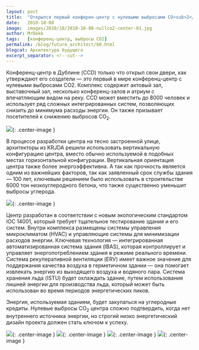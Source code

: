 ```yaml
---
layout: post
title:  "Открылся первый конферен-центр с нулевыми выбросами СО<sub>2</sub>"
date:   2010-10-08
image:  images/2010/10/2010-10-08-nullco2-center-01.jpg
author: MrDekk
tags:   [конференц-центр, выбросы СО2]
permalink: /blog/future_architect/60.html
blogcat: Архитектура будущего
excerpt_separator: <!--cut-->
---
```


Конференц-центр в Дублине (CCD) только что открыл свои двери, как утверждают его создатели — это первый в мире конференц-центр с нулевыми выбросами СО2. Комплекс содержит актовый зал, выставочный зал, несколько конференц-залов и атриум с впечатляющим видом на реку. CCD может вместить до 8000 человек и использует ряд сложных интегрированных систем, позволяющих снизить до минимума расходы энергии. Он также призывает посетителей к снижению выбросов СО<sub>2</sub>.

<!--cut-->

![]({{site.baseurl}}/images/2010/10/2010-10-08-nullco2-center-02.jpg){: .center-image }

В процессе разработки центра на тесно застроенной улице, архитекторы из KRJDA решили использовать вертикальную конфигурацию центра, вместо обычно используемой в подобных местах горизонтальной конфигурации. Вертикальная ориентация центра также более энергоэффективна. А так как прочность является одним из важнейших факторов, так как заявленный срок службы здания — 100 лет, ключевым решением было использовать в строительстве 6000 тон низкоуглеродного бетона, что также существенно уменьшит выбросы углерода.

![]({{site.baseurl}}/images/2010/10/2010-10-08-nullco2-center-03.jpg){: .center-image }

Центр разработан в соответствии с новым экологическим стандартом IOC 14001, который требует тщательное тестирование здания и его систем. Внутри комплекса размещены системы управления микроклиматом (HVAC) и управляющие системы для минимизации расходов энергии. Ключевая технология — интегрированная автоматизированная система здания (IBAS), которая контроллирует и управляет энергопотреблением здания в режиме реального времени. Система рекуперативной вентиляции (ERV) имеет важное значение для поддержания качества воздуха в герметичном здании — она помогает извлекать энергию из выходящего воздуха и водяного пара. Система хранения льда (ISTU) будет охлаждать здание, путем использования лишней энергии для производства льда, который может быть использован во время периодов энергетических пиков.

Энергия, используемая зданием, будет закупаться на углеродные кредиты. Нулевые выбросы СО<sub>2</sub> центра сложно подтвердить, когда нет внутреннего источника энергии, но строгий низко энергетический дизайн проекта должен стать ключом к успеху.

![]({{site.baseurl}}/images/2010/10/2010-10-08-nullco2-center-04.jpg){: .center-image }
![]({{site.baseurl}}/images/2010/10/2010-10-08-nullco2-center-05.jpg){: .center-image }
![]({{site.baseurl}}/images/2010/10/2010-10-08-nullco2-center-06.jpg){: .center-image }
![]({{site.baseurl}}/images/2010/10/2010-10-08-nullco2-center-07.jpg){: .center-image }